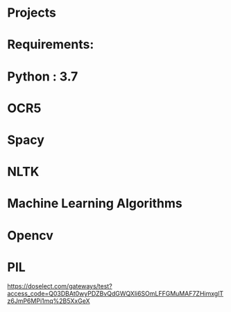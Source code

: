 # Projects
# Requirements:
# Python : 3.7
# OCR5 
# Spacy
# NLTK
# Machine Learning Algorithms
# Opencv
# PIL





https://doselect.com/gateways/test?access_code=Q03DBAt0wyPDZBvQdGWQXli6SOmLFFGMuMAF7ZHimxglTz6JmP6MPi1mq%2B5XxGeX
